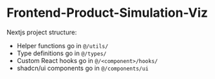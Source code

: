 # Frontend-Product-Simulation-Viz

Nextjs project structure:

-   Helper functions go in `@/utils/`
-   Type definitions go in `@/types/`
-   Custom React hooks go in `@/<component>/hooks/`
-   shadcn/ui components go in `@/components/ui`
